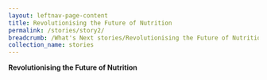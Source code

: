 ```yaml
---
layout: leftnav-page-content
title: Revolutionising the Future of Nutrition
permalink: /stories/story2/
breadcrumb: /What's Next stories/Revolutionising the Future of Nutrition
collection_name: stories
---
```

<b>Revolutionising the Future of Nutrition</b>
